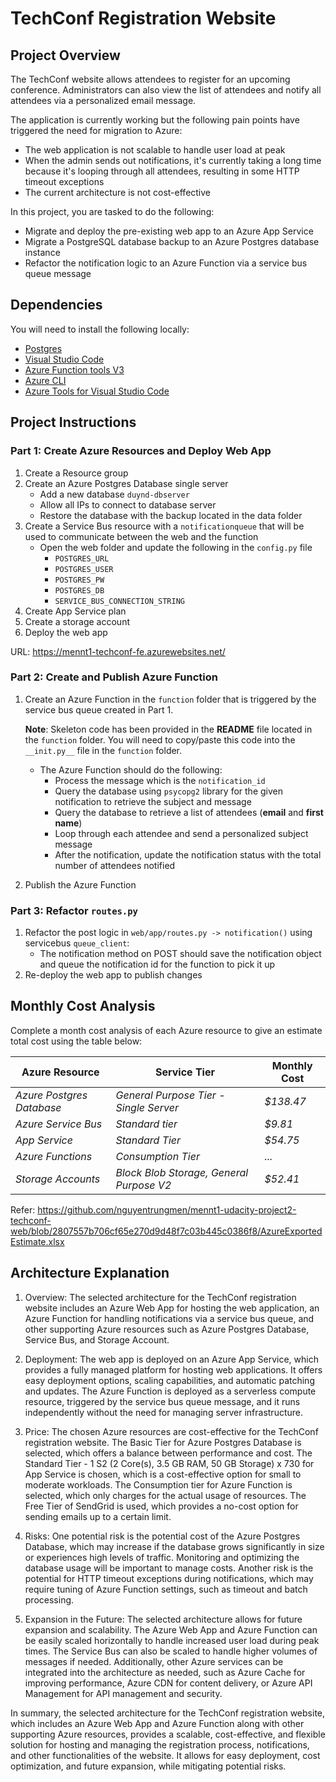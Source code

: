 # TechConf Registration Website

## Project Overview
The TechConf website allows attendees to register for an upcoming conference. Administrators can also view the list of attendees and notify all attendees via a personalized email message.

The application is currently working but the following pain points have triggered the need for migration to Azure:
 - The web application is not scalable to handle user load at peak
 - When the admin sends out notifications, it's currently taking a long time because it's looping through all attendees, resulting in some HTTP timeout exceptions
 - The current architecture is not cost-effective 

In this project, you are tasked to do the following:
- Migrate and deploy the pre-existing web app to an Azure App Service
- Migrate a PostgreSQL database backup to an Azure Postgres database instance
- Refactor the notification logic to an Azure Function via a service bus queue message

## Dependencies

You will need to install the following locally:
- [Postgres](https://www.postgresql.org/download/)
- [Visual Studio Code](https://code.visualstudio.com/download)
- [Azure Function tools V3](https://docs.microsoft.com/en-us/azure/azure-functions/functions-run-local?tabs=windows%2Ccsharp%2Cbash#install-the-azure-functions-core-tools)
- [Azure CLI](https://docs.microsoft.com/en-us/cli/azure/install-azure-cli?view=azure-cli-latest)
- [Azure Tools for Visual Studio Code](https://marketplace.visualstudio.com/items?itemName=ms-vscode.vscode-node-azure-pack)

## Project Instructions

### Part 1: Create Azure Resources and Deploy Web App
1. Create a Resource group
2. Create an Azure Postgres Database single server
   - Add a new database `duynd-dbserver`
   - Allow all IPs to connect to database server
   - Restore the database with the backup located in the data folder
3. Create a Service Bus resource with a `notificationqueue` that will be used to communicate between the web and the function
   - Open the web folder and update the following in the `config.py` file
      - `POSTGRES_URL`
      - `POSTGRES_USER`
      - `POSTGRES_PW`
      - `POSTGRES_DB`
      - `SERVICE_BUS_CONNECTION_STRING`
4. Create App Service plan
5. Create a storage account
6. Deploy the web app

URL: https://mennt1-techconf-fe.azurewebsites.net/

### Part 2: Create and Publish Azure Function
1. Create an Azure Function in the `function` folder that is triggered by the service bus queue created in Part 1.

      **Note**: Skeleton code has been provided in the **README** file located in the `function` folder. You will need to copy/paste this code into the `__init.py__` file in the `function` folder.
      - The Azure Function should do the following:
         - Process the message which is the `notification_id`
         - Query the database using `psycopg2` library for the given notification to retrieve the subject and message
         - Query the database to retrieve a list of attendees (**email** and **first name**)
         - Loop through each attendee and send a personalized subject message
         - After the notification, update the notification status with the total number of attendees notified
2. Publish the Azure Function

### Part 3: Refactor `routes.py`
1. Refactor the post logic in `web/app/routes.py -> notification()` using servicebus `queue_client`:
   - The notification method on POST should save the notification object and queue the notification id for the function to pick it up
2. Re-deploy the web app to publish changes

## Monthly Cost Analysis
Complete a month cost analysis of each Azure resource to give an estimate total cost using the table below:

| Azure Resource | Service Tier | Monthly Cost |
| ------------ | ------------ | ------------ |
| *Azure Postgres Database* | *General Purpose Tier - Single Server* | *$138.47* |
| *Azure Service Bus* | *Standard tier* | *$9.81* |
| *App Service* | *Standard Tier* | *$54.75* |
| *Azure Functions* | *Consumption Tier* | *...* |
| *Storage Accounts* | *Block Blob Storage, General Purpose V2* | *$52.41* |

Refer: https://github.com/nguyentrungmen/mennt1-udacity-project2-techconf-web/blob/2807557b706cf65e270d9d48f7c03b445c0386f8/AzureExportedEstimate.xlsx

## Architecture Explanation

1. Overview:
The selected architecture for the TechConf registration website includes an Azure Web App for hosting the web application, an Azure Function for handling notifications via a service bus queue, and other supporting Azure resources such as Azure Postgres Database, Service Bus, and Storage Account.

2. Deployment:
The web app is deployed on an Azure App Service, which provides a fully managed platform for hosting web applications. It offers easy deployment options, scaling capabilities, and automatic patching and updates. The Azure Function is deployed as a serverless compute resource, triggered by the service bus queue message, and it runs independently without the need for managing server infrastructure.

3. Price:
The chosen Azure resources are cost-effective for the TechConf registration website. The Basic Tier for Azure Postgres Database is selected, which offers a balance between performance and cost. The Standard Tier - 1 S2 (2 Core(s), 3.5 GB RAM, 50 GB Storage) x 730 for App Service is chosen, which is a cost-effective option for small to moderate workloads. The Consumption tier for Azure Function is selected, which only charges for the actual usage of resources. The Free Tier of SendGrid is used, which provides a no-cost option for sending emails up to a certain limit.

4. Risks:
One potential risk is the potential cost of the Azure Postgres Database, which may increase if the database grows significantly in size or experiences high levels of traffic. Monitoring and optimizing the database usage will be important to manage costs. Another risk is the potential for HTTP timeout exceptions during notifications, which may require tuning of Azure Function settings, such as timeout and batch processing.

5. Expansion in the Future:
The selected architecture allows for future expansion and scalability. The Azure Web App and Azure Function can be easily scaled horizontally to handle increased user load during peak times. The Service Bus can also be scaled to handle higher volumes of messages if needed. Additionally, other Azure services can be integrated into the architecture as needed, such as Azure Cache for improving performance, Azure CDN for content delivery, or Azure API Management for API management and security.

In summary, the selected architecture for the TechConf registration website, which includes an Azure Web App and Azure Function along with other supporting Azure resources, provides a scalable, cost-effective, and flexible solution for hosting and managing the registration process, notifications, and other functionalities of the website. It allows for easy deployment, cost optimization, and future expansion, while mitigating potential risks.

